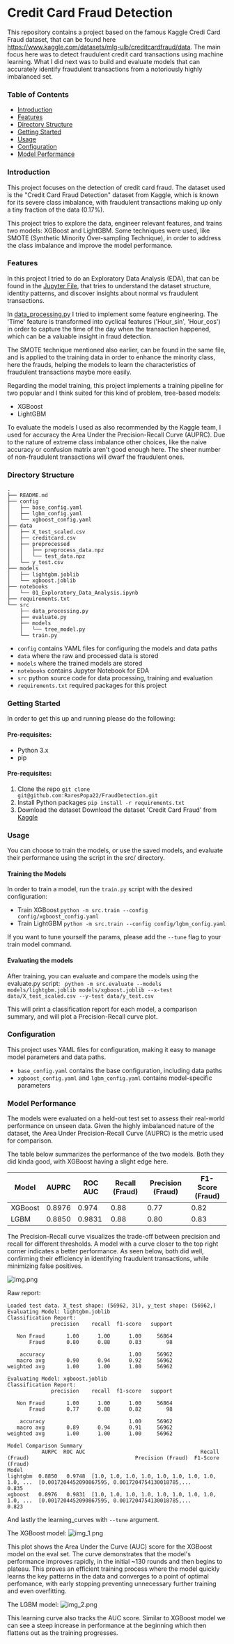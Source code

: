 # Credit Card Fraud Detection

This repository contains a project based on the famous Kaggle Credi Card Fraud dataset, that can be found here 
https://www.kaggle.com/datasets/mlg-ulb/creditcardfraud/data.
The main focus here was to detect fraudulent credit card transactions using machine learning. What I did next was to build
and evaluate models that can accurately identify fraudulent transactions from a notoriously highly imbalanced set.

### Table of Contents

* [Introduction](#introduction)
* [Features](#features)
* [Directory Structure](#directory-structure)
* [Getting Started](#getting-started)
* [Usage](#usage)
* [Configuration](#configuration)
* [Model Performance](#model-performance)

### Introduction

This project focuses on the detection of credit card fraud. The dataset used is the "Credit Card Fraud Detection" dataset
from Kaggle, which is known for its severe class imbalance, with fraudulent transactions making up only a tiny fraction
of the data (0.17%).

This project tries to explore the data, engineer relevant features, and trains two models: XGBoost and LightGBM. Some 
techniques were used, like SMOTE (Synthetic Minority Over-sampling Technique), in order to address the class imbalance
and improve the model performance.

### Features

In this project I tried to do an Exploratory Data Analysis (EDA), that can be found in the [Jupyter File](./notebooks/01_Exploratory_Data_Analysis.ipynb),
that tries to understand the dataset structure, identity patterns, and discover insights about normal vs fraudulent
transactions.

In [data_processing.py](src/data_processing.py) I tried to implement some feature engineering. The 'Time' feature is
transformed into cyclical features ('Hour_sin', 'Hour_cos') in order to capture the time of the day when the transaction
happened, which can be a valuable insight in fraud detection.

The SMOTE technique mentioned also earlier, can be found in the same file, and is applied to the training data in order 
to enhance the minority class, here the frauds, helping the models to learn the characteristics of fraudulent transactions
maybe more easily.

Regarding the model training, this project implements a training pipeline for two popular and I think suited for this kind
of problem, tree-based models:
* XGBoost
* LightGBM

To evaluate the models I used as also recommended by the Kaggle team, I used for accuracy the Area Under the 
Precision-Recall Curve (AUPRC). Due to the nature of extreme class imbalance other choices, like the naive accuracy or 
confusion matrix aren't good enough here. The sheer number of non-fraudulent transactions will dwarf the fraudulent ones.

### Directory Structure

```plaintext
.
├── README.md
├── config
│   ├── base_config.yaml
│   ├── lgbm_config.yaml
│   └── xgboost_config.yaml
├── data
│   ├── X_test_scaled.csv
│   ├── creditcard.csv
│   ├── preprocessed
│   │   ├── preprocess_data.npz
│   │   └── test_data.npz
│   └── y_test.csv
├── models
│   ├── lightgbm.joblib
│   └── xgboost.joblib
├── notebooks
│   └── 01_Exploratory_Data_Analysis.ipynb
├── requirements.txt
└── src
    ├── data_processing.py
    ├── evaluate.py
    ├── models
    │   └── tree_model.py
    └── train.py
```

* `config` contains YAML files for configuring the models and data paths
* `data` where the raw and processed data is stored
* `models` where the trained models are stored
* `notebooks` contains Jupyter Notebook for EDA
* `src` python source code for data processing, training and evaluation
* `requirements.txt` required packages for this project

### Getting Started

In order to get this up and running please do the following:

#### Pre-requisites:

* Python 3.x
* pip

#### Pre-requisites:

1. Clone the repo
    `git clone git@github.com:RaresPopa22/FraudDetection.git`
2. Install Python packages
    `pip install -r requirements.txt`
3. Download the dataset
    Download the dataset 'Credit Card Fraud' from [Kaggle](https://www.kaggle.com/datasets/mlg-ulb/creditcardfraud/data#:~:text=Download)

### Usage

You can choose to train the models, or use the saved models, and evaluate their performance using the script in the src/
directory.

#### Training the Models

In order to train a model, run the `train.py` script with the desired configuration:

* Train XGBoost
    `python -m src.train --config config/xgboost_config.yaml`
* Train LightGBM
    `python -m src.train --config config/lgbm_config.yaml`

If you want to tune yourself the params, please add the `--tune` flag to your train model command.

#### Evaluating the models

After training, you can evaluate and compare the models using the evaluate.py script:
` python -m src.evaluate --models models/lightgbm.joblib models/xgboost.joblib --x-test data/X_test_scaled.csv --y-test data/y_test.csv`

This will print a classification report for each model, a comparison summary, and will plot a Precision-Recall curve plot.

### Configuration

This project uses YAML files for configuration, making it easy to manage model parameters and data paths.

* `base_config.yaml` contains the base configuration, including data paths
* `xgboost_config.yaml` and `lgbm_config.yaml` contains model-specific parameters

### Model Performance

The models were evaluated on a held-out test set to assess their real-world performance on unseen data. Given the highly
imbalanced nature of the dataset, the Area Under Precision-Recall Curve (AUPRC) is the metric used for comparison.

The table below summarizes the performance of the two models. Both they did kinda good, with XGBoost having a slight edge
here.

| Model   | AUPRC  | ROC AUC      | Recall (Fraud) | Precision (Fraud) | F1-Score (Fraud) |
|---------|--------|--------------|----------------|-------------------|------------------|
| XGBoost | 0.8976 | 0.974 |  0.88 | 0.77 |  0.82 |
| LGBM    | 0.8850 |  0.9831 |  0.88 |  0.80  | 0.83 |

The Precision-Recall curve visualizes the trade-off between precision and recall for different thresholds. A model with
a curve closer to the top right corner indicates a better performance. As seen below, both did well, confirming their 
efficiency in identifying fraudulent transactions, while minimizing false positives.

![img.png](img.png)


Raw report:
```
Loaded test data. X_test shape: (56962, 31), y_test shape: (56962,)
Evaluating Model: lightgbm.joblib
Classification Report:
              precision    recall  f1-score   support

   Non Fraud       1.00      1.00      1.00     56864
       Fraud       0.80      0.88      0.83        98

    accuracy                           1.00     56962
   macro avg       0.90      0.94      0.92     56962
weighted avg       1.00      1.00      1.00     56962

Evaluating Model: xgboost.joblib
Classification Report:
              precision    recall  f1-score   support

   Non Fraud       1.00      1.00      1.00     56864
       Fraud       0.77      0.88      0.82        98

    accuracy                           1.00     56962
   macro avg       0.89      0.94      0.91     56962
weighted avg       1.00      1.00      1.00     56962

Model Comparison Summary
           AURPC  ROC AUC                                     Recall (Fraud)                                  Precision (Fraud)  F1-Score (Fraud)
Model                                                                                                                                            
lightgbm  0.8850   0.9748  [1.0, 1.0, 1.0, 1.0, 1.0, 1.0, 1.0, 1.0, 1.0, ...  [0.0017204452090867595, 0.0017204754130018785,...             0.835
xgboost   0.8976   0.9831  [1.0, 1.0, 1.0, 1.0, 1.0, 1.0, 1.0, 1.0, 1.0, ...  [0.0017204452090867595, 0.0017204754130018785,...             0.823
```
And lastly the learning_curves with `--tune` argument.

The XGBoost model:
![img_1.png](img_1.png)

This plot shows the Area Under the Curve (AUC) score for the XGBoost model on the eval set. The curve demonstrates that
the model's performance improves rapidly, in the initial ~130 rounds and then begins to plateau. This proves an efficient 
training process where the model quickly learns the key patterns in the data and converges to a point of optimal perfomance,
with early stopping preventing unnecessary further training and even overfitting.

The LGBM model:
![img_2.png](img_2.png)

This learning curve also tracks the AUC score. Similar to XGBoost model we can see a steep increase in performance at the
beginning which then flattens out as the training progresses.